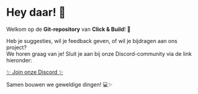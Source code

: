# Hey daar! 👋  
Welkom op de **Git-repository** van **Click & Build**! 🚀  

Heb je suggesties, wil je feedback geven, of wil je bijdragen aan ons project?  
We horen graag van je! Sluit je aan bij onze Discord-community via de link hieronder:  

[✨ Join onze Discord ✨](https://discord.gg/SQxBKb8usA)  

Samen bouwen we geweldige dingen! 💻✨
